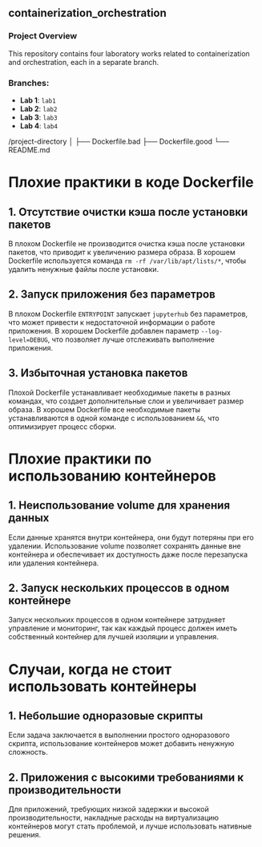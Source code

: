 ## containerization_orchestration

### Project Overview

This repository contains four laboratory works related to containerization and orchestration, each in a separate branch.

### Branches:

- **Lab 1**: `lab1`
- **Lab 2**: `lab2`
- **Lab 3**: `lab3`
- **Lab 4**: `lab4`


/project-directory
│
├── Dockerfile.bad
├── Dockerfile.good
└── README.md


# Плохие практики в коде Dockerfile

## 1. Отсутствие очистки кэша после установки пакетов
В плохом Dockerfile не производится очистка кэша после установки пакетов, что приводит к увеличению размера образа. В хорошем Dockerfile используется команда `rm -rf /var/lib/apt/lists/*`, чтобы удалить ненужные файлы после установки.

## 2. Запуск приложения без параметров
В плохом Dockerfile `ENTRYPOINT` запускает `jupyterhub` без параметров, что может привести к недостаточной информации о работе приложения. В хорошем Dockerfile добавлен параметр `--log-level=DEBUG`, что позволяет лучше отслеживать выполнение приложения.

## 3. Избыточная установка пакетов
Плохой Dockerfile устанавливает необходимые пакеты в разных командах, что создает дополнительные слои и увеличивает размер образа. В хорошем Dockerfile все необходимые пакеты устанавливаются в одной команде с использованием `&&`, что оптимизирует процесс сборки.

# Плохие практики по использованию контейнеров

## 1. Неиспользование volume для хранения данных
Если данные хранятся внутри контейнера, они будут потеряны при его удалении. Использование volume позволяет сохранять данные вне контейнера и обеспечивает их доступность даже после перезапуска или удаления контейнера.

## 2. Запуск нескольких процессов в одном контейнере
Запуск нескольких процессов в одном контейнере затрудняет управление и мониторинг, так как каждый процесс должен иметь собственный контейнер для лучшей изоляции и управления.

# Случаи, когда не стоит использовать контейнеры

## 1. Небольшие одноразовые скрипты
Если задача заключается в выполнении простого одноразового скрипта, использование контейнеров может добавить ненужную сложность.

## 2. Приложения с высокими требованиями к производительности
Для приложений, требующих низкой задержки и высокой производительности, накладные расходы на виртуализацию контейнеров могут стать проблемой, и лучше использовать нативные решения.
